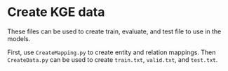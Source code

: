 # Create KGE data

These files can be used to create train, evaluate, and test file to use in the models. 

First, use `CreateMapping.py` to create entity and relation mappings. Then `CreateData.py` can be used to create `train.txt`, `valid.txt`, and `test.txt`.
